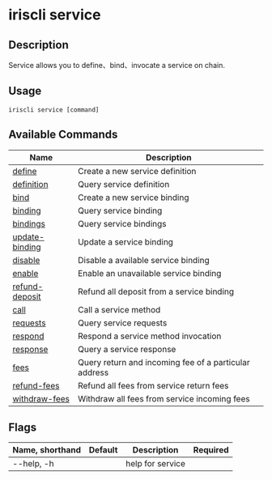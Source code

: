 # iriscli service

## Description
Service allows you to define、bind、invocate a service on chain.

## Usage

```shell
iriscli service [command]
```

## Available Commands

| Name                                  | Description                               |
| ------------------------------------  | ----------------------------------------- |
| [define](define.md)                   | Create a new service definition           |
| [definition](definition.md)           | Query service definition                  |
| [bind](bind.md)                       | Create a new service binding              |
| [binding](binding.md)                 | Query service binding                     |
| [bindings](bindings.md)               | Query service bindings                    |
| [update-binding](update-binding.md)   | Update a service binding                  |
| [disable](disable.md)                 | Disable a available service binding       |
| [enable](enable.md)                   | Enable an unavailable service binding     |
| [refund-deposit](refund-deposit.md)   | Refund all deposit from a service binding |
| [call](call.md)                       | Call a service method                     |
| [requests](requests.md)                   | Query service requests                     |
| [respond](respond.md)                 | Respond a service method invocation       |
| [response](response.md)               | Query a service response       |
| [fees](fees.md)                       | Query return and incoming fee of a particular address       |
| [refund-fees](refund-fees.md)         | Refund all fees from service return fees  |
| [withdraw-fees](withdraw-fees.md)     | Withdraw all fees from service incoming fees |

## Flags

| Name, shorthand | Default | Description      | Required |
| --------------- | ------- | ---------------- | -------- |
| --help, -h      |         | help for service |          |